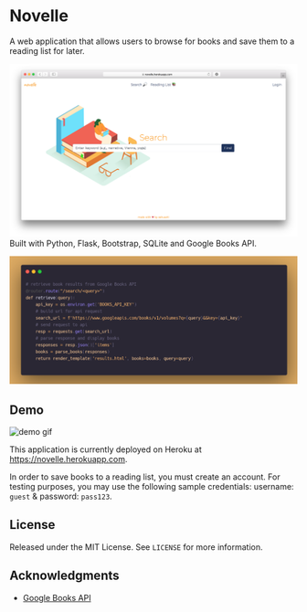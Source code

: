 # Novelle
A web application that allows users to browse for books and save them to a reading list for later. 

![landing page](static/landing.png)
Built with Python, Flask, Bootstrap, SQLite and Google Books API.

![code snippet](static/code.png)

## Demo
![demo gif](static/demo.gif)

This application is currently deployed on Heroku at https://novelle.herokuapp.com.

In order to save books to a reading list, you must create an account. For testing purposes, you may use the following sample credentials: username: `guest` & password: `pass123`.

## License
Released under the MIT License. See `LICENSE` for more information.

## Acknowledgments
* [Google Books API](https://developers.google.com/books)
